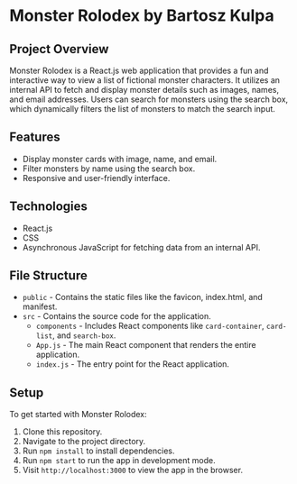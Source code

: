 # Monster Rolodex by Bartosz Kulpa

## Project Overview

Monster Rolodex is a React.js web application that provides a fun and interactive way to view a list of fictional monster characters. It utilizes an internal API to fetch and display monster details such as images, names, and email addresses. Users can search for monsters using the search box, which dynamically filters the list of monsters to match the search input.

## Features

- Display monster cards with image, name, and email.
- Filter monsters by name using the search box.
- Responsive and user-friendly interface.

## Technologies

- React.js
- CSS
- Asynchronous JavaScript for fetching data from an internal API.

## File Structure

- `public` - Contains the static files like the favicon, index.html, and manifest.
- `src` - Contains the source code for the application.
  - `components` - Includes React components like `card-container`, `card-list`, and `search-box`.
  - `App.js` - The main React component that renders the entire application.
  - `index.js` - The entry point for the React application.

## Setup

To get started with Monster Rolodex:

1. Clone this repository.
2. Navigate to the project directory.
3. Run `npm install` to install dependencies.
4. Run `npm start` to run the app in development mode.
5. Visit `http://localhost:3000` to view the app in the browser.
